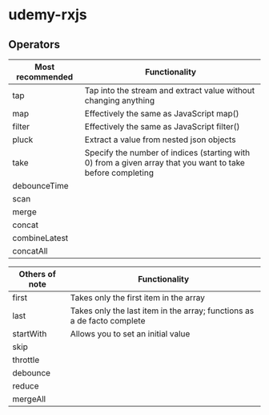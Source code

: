 # udemy-rxjs

## Operators

| Most recommended | Functionality                                                                                              |
| ---------------- | ---------------------------------------------------------------------------------------------------------- |
| tap              | Tap into the stream and extract value without changing anything                                            |
| map              | Effectively the same as JavaScript map()                                                                   |
| filter           | Effectively the same as JavaScript filter()                                                                |
| pluck            | Extract a value from nested json objects                                                                   |
| take             | Specify the number of indices (starting with 0) from a given array that you want to take before completing |
| debounceTime     |                                                                                                            |
| scan             |                                                                                                            |
| merge            |                                                                                                            |
| concat           |                                                                                                            |
| combineLatest    |                                                                                                            |
| concatAll        |                                                                                                            |

| Others of note | Functionality                                                           |
| -------------- | ----------------------------------------------------------------------- |
| first          | Takes only the first item in the array                                  |
| last           | Takes only the last item in the array; functions as a de facto complete |
| startWith      | Allows you to set an initial value                                      |
| skip           |                                                                         |
| throttle       |                                                                         |
| debounce       |                                                                         |
| reduce         |                                                                         |
| mergeAll       |                                                                         |
